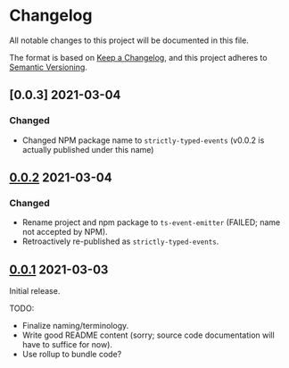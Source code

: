 # Changelog

All notable changes to this project will be documented in this file.

The format is based on [Keep a Changelog](https://keepachangelog.com/en/1.0.0/),
and this project adheres to [Semantic Versioning](https://semver.org/spec/v2.0.0.html).

## [0.0.3] 2021-03-04

### Changed

-   Changed NPM package name to `strictly-typed-events` (v0.0.2 is actually published under this name)

## [0.0.2] 2021-03-04

### Changed

-   Rename project and npm package to `ts-event-emitter` (FAILED; name not accepted by NPM).
-   Retroactively re-published as `strictly-typed-events`.

## [0.0.1] 2021-03-03

Initial release.

TODO:

-   Finalize naming/terminology.
-   Write good README content (sorry; source code documentation will have to suffice for now).
-   Use rollup to bundle code?

[0.0.2]: https://github.com/UselessPickles/ts-event-emitter/compare/v0.0.2...v0.0.3
[0.0.2]: https://github.com/UselessPickles/ts-event-emitter/compare/v0.0.1...v0.0.2
[0.0.1]: https://github.com/UselessPickles/ts-event-emitter/tree/v0.0.1
